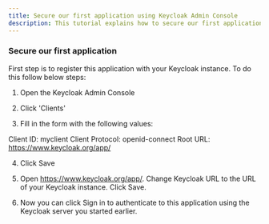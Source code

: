 ```yaml
---
title: Secure our first application using Keycloak Admin Console
description: This tutorial explains how to secure our first application using Keycloak Admin Console
---
```



### Secure our first application


First step is to register this application with your Keycloak instance. To do this follow below steps:


1. Open the Keycloak Admin Console

2. Click 'Clients'

3. Fill in the form with the following values:

  Client ID: myclient
  Client Protocol: openid-connect
  Root URL: https://www.keycloak.org/app/

4. Click Save

5. Open https://www.keycloak.org/app/. Change Keycloak URL to the URL of your Keycloak instance. Click Save.

6. Now you can click Sign in to authenticate to this application using the Keycloak server you started earlier.
